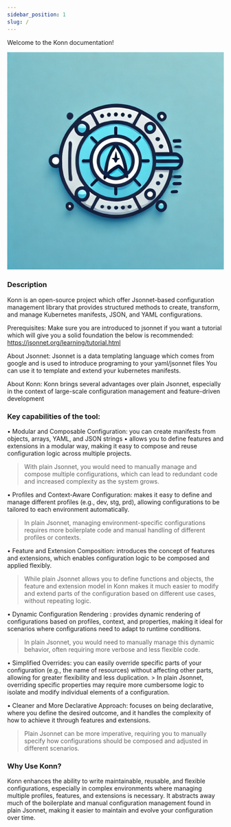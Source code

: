 ```yaml
---
sidebar_position: 1
slug: /
---
```



Welcome to the Konn documentation!

![Image description](/img/konn.jpg)


### Description

Konn is an open-source project which offer Jsonnet-based configuration management library that provides structured methods to create, transform, and manage Kubernetes manifests, JSON, and YAML configurations.

Prerequisites:
Make sure you are introduced to jsonnet if you want a tutorial which will give you a solid foundation the below is recommended:
https://jsonnet.org/learning/tutorial.html


About Jsonnet:
Jsonnet is a data templating language which comes from google and is used to introduce programing to your yaml/jsonnet files 
You can use it to template and extend your kubernetes manifests.

About Konn:
Konn brings several advantages over plain Jsonnet, especially in the context of large-scale configuration management and feature-driven development

### Key capabilities of the tool:

• Modular and Composable Configuration: you can create manifests from objects, arrays, YAML, and JSON strings
• allows you to define features and extensions in a modular way, making it easy to compose and reuse configuration logic across multiple projects.
   > With plain Jsonnet, you would need to manually manage and compose multiple configurations, which can lead to redundant code and increased complexity as the system grows.
   
• Profiles and Context-Aware Configuration:  makes it easy to define and manage different profiles (e.g., dev, stg, prd), allowing configurations to be tailored to each environment automatically.
   > In plain Jsonnet, managing environment-specific configurations requires more boilerplate code and manual handling of different profiles or contexts.

• Feature and Extension Composition: introduces the concept of features and extensions, which enables configuration logic to be composed and applied flexibly.
  > While plain Jsonnet allows you to define functions and objects, the feature and extension model in Konn makes it much easier to modify and extend parts of the configuration based on different use cases, without repeating logic.


• Dynamic Configuration Rendering : provides dynamic rendering of configurations based on profiles, context, and properties, making it ideal for scenarios where configurations need to adapt to    runtime conditions.
   > In plain Jsonnet, you would need to manually manage this dynamic behavior, often requiring more verbose and less flexible code.

• Simplified Overrides: you can easily override specific parts of your configuration (e.g., the name of resources) without affecting other parts, allowing for greater flexibility and less duplication.
	> In plain Jsonnet, overriding specific properties may require more cumbersome logic to isolate and modify individual elements of a configuration.

• Cleaner and More Declarative Approach:  focuses on being declarative, where you define the desired outcome, and it handles the complexity of how to achieve it through features and extensions.
   > Plain Jsonnet can be more imperative, requiring you to manually specify how configurations should be composed and adjusted in different scenarios.


### Why Use Konn?
Konn enhances the ability to write maintainable, reusable, and flexible configurations, 
especially in complex environments where managing multiple profiles, features, and extensions is necessary. 
It abstracts away much of the boilerplate and manual configuration management found in plain Jsonnet, 
making it easier to maintain and evolve your configuration over time.